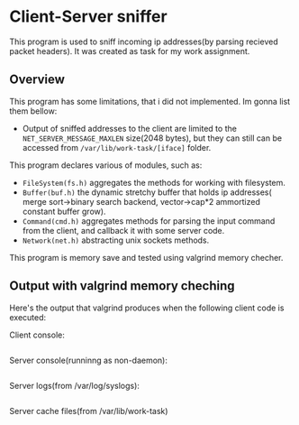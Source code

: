 # Client-Server sniffer
This program is used to sniff incoming ip addresses(by parsing recieved packet headers).
It was created as task for my work assignment.

## Overview
This program has some limitations, that i did not implemented. Im gonna list them bellow:

* Output of sniffed addresses to the client are limited to the ```NET_SERVER_MESSAGE_MAXLEN```
size(2048 bytes), but they can still can be accessed from ```/var/lib/work-task/[iface]``` folder.

This program declares various of modules, such as:
* ```FileSystem(fs.h)``` aggregates the methods for working with filesystem.
* ```Buffer(buf.h)``` the dynamic stretchy buffer that holds ip addresses(
merge sort->binary search backend, vector->cap*2 ammortized constant
buffer grow).
* ```Command(cmd.h)``` aggregates methods for parsing the input command from
the client, and callback it with some server code.
* ```Network(net.h)``` abstracting unix sockets methods.

This program is memory save and tested using valgrind memory checher. 

## Output with valgrind memory cheching

Here's the output that valgrind produces when the following client code 
is executed:


Client console:

```bash


```


Server console(runninng as non-daemon):
```bash


```


Server logs(from /var/log/syslogs):
```bash


```


Server cache files(from /var/lib/work-task)
```bash


```

